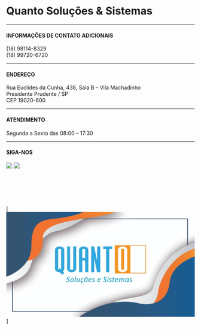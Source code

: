 # Quanto Soluções & Sistemas
---

#### INFORMAÇÕES DE CONTATO ADICIONAIS
(18) 98114-8329 <br>
(18) 99720-6720

---

#### ENDEREÇO
Rua Euclides da Cunha, 438, Sala B – Vila Machadinho <br>
Presidente Prudente / SP <br>
CEP 19020-600

---

#### ATENDIMENTO
Segunda a Sexta das 08:00 – 17:30

---

#### SIGA-NOS
[<img src="http://casaderepousocasanostra.com.br/img/fb.png">](https://www.facebook.com/quantosistemaspp)
[<img src="https://www.cavpower.com/app/uploads/2019/01/Instagram-logo-29px.png">](https://www.instagram.com/quantosistemaspp)

<br>
<br>
<br>
<br>

[<img src="https://github.com/robertoclopes/quantosistemaspp/blob/gh-pages/logo.jpg?raw=true">]
